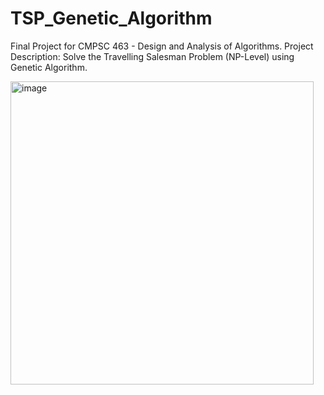 # TSP_Genetic_Algorithm
Final Project for CMPSC 463 - Design and Analysis of Algorithms.
Project Description: Solve the Travelling Salesman Problem (NP-Level) using Genetic Algorithm.


<img width="485" alt="image" src="https://user-images.githubusercontent.com/47307475/233249935-4c074108-6399-4629-b0f7-94f0afd818cb.png">

